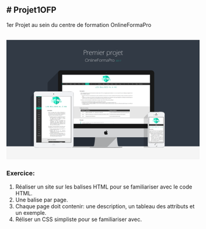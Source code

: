 <h2># Projet1OFP</h2>
1er Projet au sein du centre de formation OnlineFormaPro<br/><br/>

![alt tag](Projet1Mockup.png)


<h3>Exercice:</h3>
<ol>
  <li>Réaliser un site sur les balises HTML pour se familiariser avec le code HTML.</li>
  <li>Une balise par page.</li>
  <li>Chaque page doit contenir: une description, un tableau des attributs et un exemple.</li>
  <li>Réliser un CSS simpliste pour se familiariser avec.</li>
</ol>
